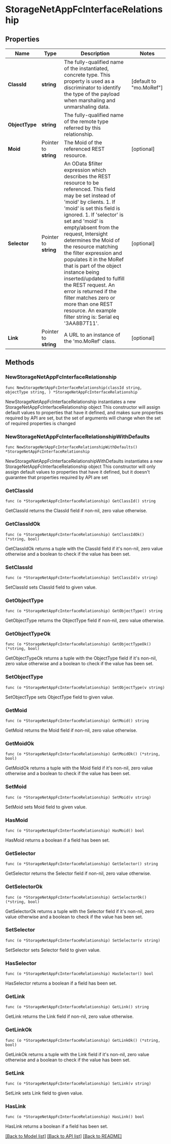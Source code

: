 # StorageNetAppFcInterfaceRelationship

## Properties

Name | Type | Description | Notes
------------ | ------------- | ------------- | -------------
**ClassId** | **string** | The fully-qualified name of the instantiated, concrete type. This property is used as a discriminator to identify the type of the payload when marshaling and unmarshaling data. | [default to "mo.MoRef"]
**ObjectType** | **string** | The fully-qualified name of the remote type referred by this relationship. | 
**Moid** | Pointer to **string** | The Moid of the referenced REST resource. | [optional] 
**Selector** | Pointer to **string** | An OData $filter expression which describes the REST resource to be referenced. This field may be set instead of &#39;moid&#39; by clients. 1. If &#39;moid&#39; is set this field is ignored. 1. If &#39;selector&#39; is set and &#39;moid&#39; is empty/absent from the request, Intersight determines the Moid of the resource matching the filter expression and populates it in the MoRef that is part of the object instance being inserted/updated to fulfill the REST request. An error is returned if the filter matches zero or more than one REST resource. An example filter string is: Serial eq &#39;3AA8B7T11&#39;. | [optional] 
**Link** | Pointer to **string** | A URL to an instance of the &#39;mo.MoRef&#39; class. | [optional] 

## Methods

### NewStorageNetAppFcInterfaceRelationship

`func NewStorageNetAppFcInterfaceRelationship(classId string, objectType string, ) *StorageNetAppFcInterfaceRelationship`

NewStorageNetAppFcInterfaceRelationship instantiates a new StorageNetAppFcInterfaceRelationship object
This constructor will assign default values to properties that have it defined,
and makes sure properties required by API are set, but the set of arguments
will change when the set of required properties is changed

### NewStorageNetAppFcInterfaceRelationshipWithDefaults

`func NewStorageNetAppFcInterfaceRelationshipWithDefaults() *StorageNetAppFcInterfaceRelationship`

NewStorageNetAppFcInterfaceRelationshipWithDefaults instantiates a new StorageNetAppFcInterfaceRelationship object
This constructor will only assign default values to properties that have it defined,
but it doesn't guarantee that properties required by API are set

### GetClassId

`func (o *StorageNetAppFcInterfaceRelationship) GetClassId() string`

GetClassId returns the ClassId field if non-nil, zero value otherwise.

### GetClassIdOk

`func (o *StorageNetAppFcInterfaceRelationship) GetClassIdOk() (*string, bool)`

GetClassIdOk returns a tuple with the ClassId field if it's non-nil, zero value otherwise
and a boolean to check if the value has been set.

### SetClassId

`func (o *StorageNetAppFcInterfaceRelationship) SetClassId(v string)`

SetClassId sets ClassId field to given value.


### GetObjectType

`func (o *StorageNetAppFcInterfaceRelationship) GetObjectType() string`

GetObjectType returns the ObjectType field if non-nil, zero value otherwise.

### GetObjectTypeOk

`func (o *StorageNetAppFcInterfaceRelationship) GetObjectTypeOk() (*string, bool)`

GetObjectTypeOk returns a tuple with the ObjectType field if it's non-nil, zero value otherwise
and a boolean to check if the value has been set.

### SetObjectType

`func (o *StorageNetAppFcInterfaceRelationship) SetObjectType(v string)`

SetObjectType sets ObjectType field to given value.


### GetMoid

`func (o *StorageNetAppFcInterfaceRelationship) GetMoid() string`

GetMoid returns the Moid field if non-nil, zero value otherwise.

### GetMoidOk

`func (o *StorageNetAppFcInterfaceRelationship) GetMoidOk() (*string, bool)`

GetMoidOk returns a tuple with the Moid field if it's non-nil, zero value otherwise
and a boolean to check if the value has been set.

### SetMoid

`func (o *StorageNetAppFcInterfaceRelationship) SetMoid(v string)`

SetMoid sets Moid field to given value.

### HasMoid

`func (o *StorageNetAppFcInterfaceRelationship) HasMoid() bool`

HasMoid returns a boolean if a field has been set.

### GetSelector

`func (o *StorageNetAppFcInterfaceRelationship) GetSelector() string`

GetSelector returns the Selector field if non-nil, zero value otherwise.

### GetSelectorOk

`func (o *StorageNetAppFcInterfaceRelationship) GetSelectorOk() (*string, bool)`

GetSelectorOk returns a tuple with the Selector field if it's non-nil, zero value otherwise
and a boolean to check if the value has been set.

### SetSelector

`func (o *StorageNetAppFcInterfaceRelationship) SetSelector(v string)`

SetSelector sets Selector field to given value.

### HasSelector

`func (o *StorageNetAppFcInterfaceRelationship) HasSelector() bool`

HasSelector returns a boolean if a field has been set.

### GetLink

`func (o *StorageNetAppFcInterfaceRelationship) GetLink() string`

GetLink returns the Link field if non-nil, zero value otherwise.

### GetLinkOk

`func (o *StorageNetAppFcInterfaceRelationship) GetLinkOk() (*string, bool)`

GetLinkOk returns a tuple with the Link field if it's non-nil, zero value otherwise
and a boolean to check if the value has been set.

### SetLink

`func (o *StorageNetAppFcInterfaceRelationship) SetLink(v string)`

SetLink sets Link field to given value.

### HasLink

`func (o *StorageNetAppFcInterfaceRelationship) HasLink() bool`

HasLink returns a boolean if a field has been set.


[[Back to Model list]](../README.md#documentation-for-models) [[Back to API list]](../README.md#documentation-for-api-endpoints) [[Back to README]](../README.md)


